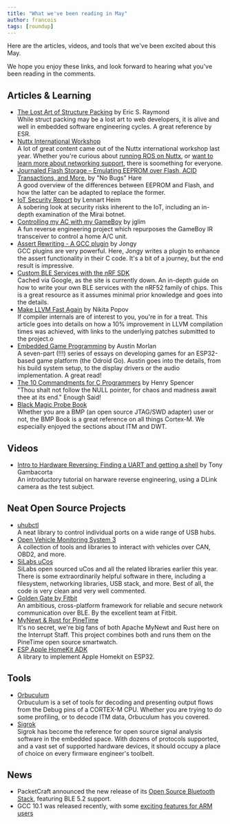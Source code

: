 ```yaml
---
title: "What we've been reading in May"
author: francois
tags: [roundup]
---
```


<!-- excerpt start -->
Here are the articles, videos, and tools that we've been excited
about this May.
<!-- excerpt end -->

We hope you enjoy these links, and look forward to hearing what you've been
reading in the comments.

## Articles & Learning

* [The Lost Art of Structure
  Packing](http://www.catb.org/esr/structure-packing/) by Eric S. Raymond<br>
While struct packing may be a lost art to web developers, it is alive and well
in embedded software engineering cycles. A great reference by ESR.
* [Nuttx International
  Workshop](https://nuttx.events/sample-page/nuttx2019-international-workshop-output/)<br>
A lot of great content came out of the Nuttx international workshop last year.
Whether you're curious about [running ROS on
Nuttx](https://nuttx.events/wp-content/uploads/2019/11/Luetkebohle_nx2019.pdf),
or [want to learn more about networking
support](https://nuttx.events/wp-content/uploads/2019/11/MIshikawa_nx2019.pdf),
there is soomething for everyone.
* [Journaled Flash Storage – Emulating EEPROM over Flash, ACID Transactions, and
  More.](http://ithare.com/journaled-flash-storage-emulating-eeprom-over-flash-acid-transactions-and-more-part-i-flash-vs-eeprom/)
by "No Bugs" Hare<br>
A good overview of the differences between EEPROM and Flash, and how the latter
can be adapted to replace the former.
* [IoT Security Report](https://blog.heim.xyz/iot-security-report/) by Lennart
  Heim <br>
A sobering look at security risks inherent to the IoT, including an in-depth
examination of the Mirai botnet.
* [Controlling my AC with my GameBoy](http://jg.sn.sg/ir/) by jglim<br>
A fun reverse engineering project which repurposes the GameBoy IR transceiver to
control a home A/C unit.
* [Assert Rewriting - A GCC
  plugin](https://jongy.github.io/2020/04/25/gcc-assert-introspect.html) by
Jongy<br>
GCC plugins are very powerful. Here, Jongy writes a plugin to enhance the assert
functionality in their C code. It's a bit of a journey, but the end result is
impressive.
* [Custom BLE Services with the nRF SDK](https://webcache.googleusercontent.com/search?q=cache:chvBTAax3ScJ:https://64k.space/2019/10/22/custom-ble-services-with-the-nrf-sdk/&hl=en&gl=us&strip=1&vwsrc=0)<br>
Cached via Google, as the site is currently down. An in-depth guide on how to
write your own BLE services with the nRF52 family of chips. This is a great
resource as it assumes minimal prior knowledge and goes into the details.
* [Make LLVM Fast
  Again](https://nikic.github.io/2020/05/10/Make-LLVM-fast-again.html) by Nikita
Popov<br>
If compiler internals are of interest to you, you're in for a treat. This
article goes into details on how a 10% improvement in LLVM compilation times was
achieved, with links to the underlying patches submitted to the project.o
* [Embedded Game
  Programming](https://austinmorlan.com/posts/embedded_game_programming_0/) by
Austin Morlan<br>
A seven-part (!!!) series of essays on developing games for an ESP32-based game
platform (the Odroid Go). Austin goes into the details, from his build system
setup, to the display drivers or the audio implementation. A great read!
* [The 10 Commandments for C
  Programmers](https://www.lysator.liu.se/c/ten-commandments.html) by Henry
Spencer<br>
"Thou shalt not follow the NULL pointer, for chaos and madness await thee at its
end." Enough Said!
* [Black Magic Probe
  Book](https://github.com/compuphase/Black-Magic-Probe-Book)<br>
Whether you are a BMP (an open source JTAG/SWD adapter) user or not, the BMP
Book is a great reference on all things Cortex-M. We especially enjoyed the
sections about ITM and DWT.

## Videos

* [Intro to Hardware Reversing: Finding a UART and getting a
  shell](https://www.youtube.com/watch?v=ZmZuKA-Rst) by 
Tony Gambacorta <br>
An introductory tutorial on harware reverse engineering, using a DLink camera as
the test subject.

## Neat Open Source Projects

* [uhubctl](https://github.com/mvp/uhubctl)<br>
A neat library to control individual ports on a wide range of USB hubs.
* [Open Vehicle Monitoring System
  3](https://github.com/openvehicles/Open-Vehicle-Monitoring-System-3)<br>
A collection of tools and libraries to interact with vehicles over CAN, OBD2,
and more.
* [SiLabs uCos](https://github.com/SiliconLabs?q=uC-&type=&language=)<br>
SiLabs open sourced uCos and all the related libraries earlier this year. There
is some extraordinarily helpful software in there, including a filesystem,
networking libraries, USB stack, and more. Best of all, the code is very clean
and very well commented.
* [Golden Gate by Fitbit](https://github.com/Fitbit/golden-gate)<br>
An ambitious, cross-platform framework for reliable and secure network
communication over BLE. By the excellent team at Fitbit.
* [MyNewt & Rust for
  PineTime](https://github.com/lupyuen/pinetime-rust-mynewt)<br>
It's no secret, we're big fans of both Apache MyNewt and Rust here on the
Interrupt Staff. This project combines both and runs them on the PineTime open
source smartwatch.
* [ESP Apple HomeKit ADK
](https://github.com/espressif/esp-apple-homekit-adk)<br>A library to implement
Apple Homekit on ESP32.

## Tools

* [Orbuculum](https://github.com/orbcode/orbuculum)<br>
Orbuculum is a set of tools for decoding and presenting output flows from the
Debug pins of a CORTEX-M CPU. Whether you are trying to do some profiling, or to
decode ITM data, Orbuculum has you covered.
* [Sigrok](https://sigrok.org/wiki/Main_Page)<br>
Sigrok has become the reference for open source signal analysis software in the
embedded space. With dozens of protocols supported, and a vast set of supported
hardware devices, it should occupy a place of choice on every firmware
engineer's toolbelt.

## News

* PacketCraft announced the new release of its [Open Source Bluetooth
  Stack](https://www.packetcraft.com/post/packetcraft-announces-public-open-source-release-of-its-bluetooth-5-2-stacks),
featuring BLE 5.2 support.
* GCC 10.1 was released recently, with some [exciting features for ARM
  users](https://community.arm.com/developer/tools-software/tools/b/tools-software-ides-blog/posts/making-the-most-of-the-arm-architecture-in-gcc-10)

